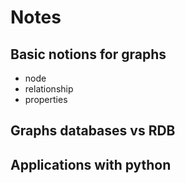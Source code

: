 # Notes

## Basic notions for graphs

- node
- relationship
- properties

## Graphs databases vs RDB 


## Applications with python
